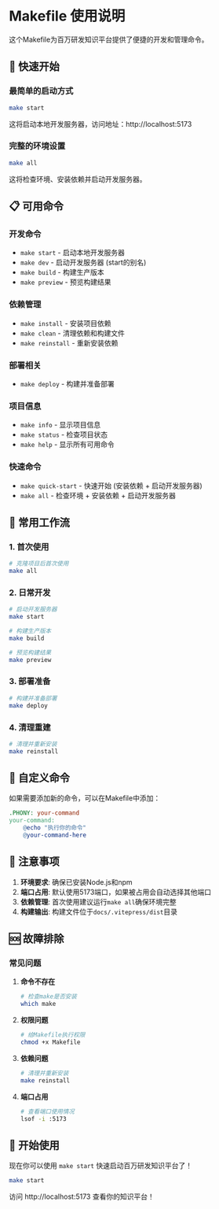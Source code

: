 # Makefile 使用说明

这个Makefile为百万研发知识平台提供了便捷的开发和管理命令。

## 🚀 快速开始

### 最简单的启动方式
```bash
make start
```
这将启动本地开发服务器，访问地址：http://localhost:5173

### 完整的环境设置
```bash
make all
```
这将检查环境、安装依赖并启动开发服务器。

## 📋 可用命令

### 开发命令
- `make start` - 启动本地开发服务器
- `make dev` - 启动开发服务器 (start的别名)
- `make build` - 构建生产版本
- `make preview` - 预览构建结果

### 依赖管理
- `make install` - 安装项目依赖
- `make clean` - 清理依赖和构建文件
- `make reinstall` - 重新安装依赖

### 部署相关
- `make deploy` - 构建并准备部署

### 项目信息
- `make info` - 显示项目信息
- `make status` - 检查项目状态
- `make help` - 显示所有可用命令

### 快速命令
- `make quick-start` - 快速开始 (安装依赖 + 启动开发服务器)
- `make all` - 检查环境 + 安装依赖 + 启动开发服务器

## 🎯 常用工作流

### 1. 首次使用
```bash
# 克隆项目后首次使用
make all
```

### 2. 日常开发
```bash
# 启动开发服务器
make start

# 构建生产版本
make build

# 预览构建结果
make preview
```

### 3. 部署准备
```bash
# 构建并准备部署
make deploy
```

### 4. 清理重建
```bash
# 清理并重新安装
make reinstall
```

## 🔧 自定义命令

如果需要添加新的命令，可以在Makefile中添加：

```makefile
.PHONY: your-command
your-command:
	@echo "执行你的命令"
	@your-command-here
```

## 📝 注意事项

1. **环境要求**: 确保已安装Node.js和npm
2. **端口占用**: 默认使用5173端口，如果被占用会自动选择其他端口
3. **依赖管理**: 首次使用建议运行`make all`确保环境完整
4. **构建输出**: 构建文件位于`docs/.vitepress/dist`目录

## 🆘 故障排除

### 常见问题

1. **命令不存在**
   ```bash
   # 检查make是否安装
   which make
   ```

2. **权限问题**
   ```bash
   # 给Makefile执行权限
   chmod +x Makefile
   ```

3. **依赖问题**
   ```bash
   # 清理并重新安装
   make reinstall
   ```

4. **端口占用**
   ```bash
   # 查看端口使用情况
   lsof -i :5173
   ```

## 🎉 开始使用

现在你可以使用 `make start` 快速启动百万研发知识平台了！

```bash
make start
```

访问 http://localhost:5173 查看你的知识平台！
